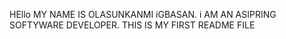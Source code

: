 HEllo 
MY NAME IS OLASUNKANMI iGBASAN. i AM AN ASIPRING SOFTYWARE DEVELOPER.
THIS IS MY FIRST README FILE


